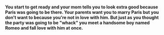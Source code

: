 #### You start to get ready and your mom tells you to look extra good because Paris was going to be there. Your parents want you to marry Paris but you don't want to because you're not in love with him. But just as you thought the party was going to be "whack" you meet a handsome boy named Romeo and fall love with him at once.
